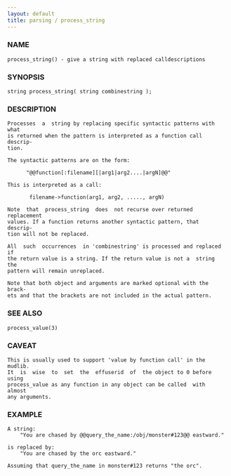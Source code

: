 ```yaml
---
layout: default
title: parsing / process_string
---
```


### NAME

    process_string() - give a string with replaced calldescriptions

### SYNOPSIS

    string process_string( string combinestring );

### DESCRIPTION

    Processes  a  string by replacing specific syntactic patterns with what
    is returned when the pattern is interpreted as a function call descrip‐
    tion.

    The syntactic patterns are on the form:

          "@@function[:filename][|arg1|arg2....|argN]@@"

    This is interpreted as a call:

           filename->function(arg1, arg2, ....., argN)

    Note  that  process_string  does  not recurse over returned replacement
    values. If a function returns another syntactic pattern, that  descrip‐
    tion will not be replaced.

    All  such  occurrences  in 'combinestring' is processed and replaced if
    the return value is a string. If the return value is not a  string  the
    pattern will remain unreplaced.

    Note that both object and arguments are marked optional with the brack‐
    ets and that the brackets are not included in the actual pattern.

### SEE ALSO

    process_value(3)

### CAVEAT

    This is usually used to support 'value by function call' in the mudlib.
    It  is  wise  to  set  the  effuserid  of  the object to 0 before using
    process_value as any function in any object can be called  with  almost
    any arguments.

### EXAMPLE

    A string:
        "You are chased by @@query_the_name:/obj/monster#123@@ eastward."

    is replaced by:
        "You are chased by the orc eastward."

    Assuming that query_the_name in monster#123 returns "the orc".

